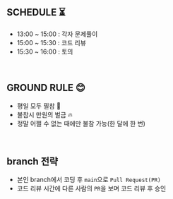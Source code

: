 ## SCHEDULE ⏳
- 13:00 ~ 15:00 : 각자 문제풀이
- 15:00 ~ 15:30 : 코드 리뷰
- 15:30 ~ 16:00 : 토의

<br>

## GROUND RULE 😊
- 평일 모두 필참 💪
- 불참시 만원의 벌금 🔥
- 정말 어쩔 수 없는 때에만 불참 가능(한 달에 한 번)

<br>

## branch 전략
- 본인 branch에서 코딩 후 `main`으로 `Pull Request(PR)`
- 코드 리뷰 시간에 다른 사람의 `PR`을 보며 코드 리뷰 후 승인

<br>
